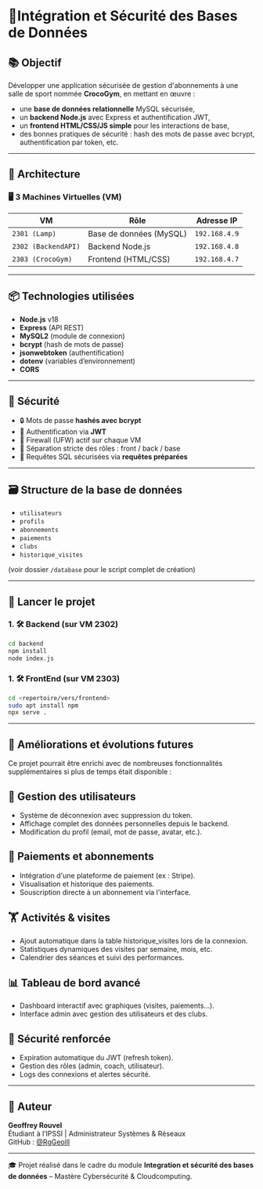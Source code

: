 # 🔐Intégration et Sécurité des Bases de Données

## 📚 Objectif

Développer une application sécurisée de gestion d'abonnements à une salle de sport nommée **CrocoGym**, en mettant en œuvre :
- une **base de données relationnelle** MySQL sécurisée,
- un **backend Node.js** avec Express et authentification JWT,
- un **frontend HTML/CSS/JS simple** pour les interactions de base,
- des bonnes pratiques de sécurité : hash des mots de passe avec bcrypt, authentification par token, etc.

---

## 🧱 Architecture

### 🖥️ 3 Machines Virtuelles (VM)

| VM             | Rôle                        | Adresse IP         |
|----------------|-----------------------------|---------------------|
| `2301 (Lamp)`  | Base de données (MySQL)     | `192.168.4.9`       |
| `2302 (BackendAPI)` | Backend Node.js          | `192.168.4.8`       |
| `2303 (CrocoGym)`   | Frontend (HTML/CSS)      | `192.168.4.7`       |

---

## 📦 Technologies utilisées

- **Node.js** v18
- **Express** (API REST)
- **MySQL2** (module de connexion)
- **bcrypt** (hash de mots de passe)
- **jsonwebtoken** (authentification)
- **dotenv** (variables d’environnement)
- **CORS**

---

## 🔐 Sécurité

- 🔒 Mots de passe **hashés avec bcrypt**
- 🔐 Authentification via **JWT**
- 🔐 Firewall (UFW) actif sur chaque VM
- 🔐 Séparation stricte des rôles : front / back / base
- 🔐 Requêtes SQL sécurisées via **requêtes préparées**

---

## 🗃️ Structure de la base de données

- `utilisateurs`
- `profils`
- `abonnements`
- `paiements`
- `clubs`
- `historique_visites`

(voir dossier `/database` pour le script complet de création)

---

## 🚀 Lancer le projet

### 1. 🛠️ Backend (sur VM 2302)

```bash
cd backend
npm install
node index.js
```

### 1. 🛠️ FrontEnd (sur VM 2303)

```bash
cd <repertoire/vers/frontend>
sudo apt install npm
npx serve .
```
---

## 🔮 Améliorations et évolutions futures
Ce projet pourrait être enrichi avec de nombreuses fonctionnalités supplémentaires si plus de temps était disponible :

## 👤 Gestion des utilisateurs
- Système de déconnexion avec suppression du token.
- Affichage complet des données personnelles depuis le backend.
- Modification du profil (email, mot de passe, avatar, etc.).

## 🧾 Paiements et abonnements
- Intégration d'une plateforme de paiement (ex : Stripe).
- Visualisation et historique des paiements.
- Souscription directe à un abonnement via l'interface.

## 🏋️ Activités & visites
- Ajout automatique dans la table historique_visites lors de la connexion.
- Statistiques dynamiques des visites par semaine, mois, etc.
- Calendrier des séances et suivi des performances.

## 📊 Tableau de bord avancé
- Dashboard interactif avec graphiques (visites, paiements...).
- Interface admin avec gestion des utilisateurs et des clubs.

## 🔐 Sécurité renforcée
- Expiration automatique du JWT (refresh token).
- Gestion des rôles (admin, coach, utilisateur).
- Logs des connexions et alertes sécurité.

---

## 🤖 Auteur

**Geoffrey Rouvel**  
Étudiant à l’IPSSI | Administrateur Systèmes & Réseaux  
GitHub : [@RgGeolll](https://github.com/RgGeolll)

---

🎓 Projet réalisé dans le cadre du module **Integration et sécurité des bases de données** – Mastère Cybersécurité & Cloudcomputing.